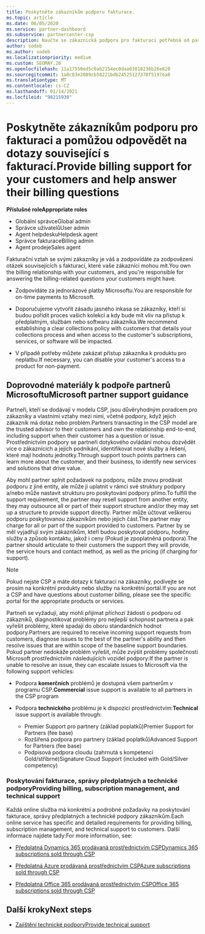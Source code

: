 ```yaml
---
title: Poskytněte zákazníkům podporu fakturace.
ms.topic: article
ms.date: 06/05/2020
ms.service: partner-dashboard
ms.subservice: partnercenter-csp
description: Naučte se zákaznická podpora pro fakturaci potřebná od partnerů programu CSP. Patří sem i vlastnící fakturační vztah zákazníka a odpovědi na otázky ohledně fakturace.
author: sodeb
ms.author: sodeb
ms.localizationpriority: medium
ms.custom: SEOMAY.20
ms.openlocfilehash: 11a17550ed5c0ab2154ec0daa03818236b26e820
ms.sourcegitcommit: 1a0c83e2089cb58221bdb24525127378f5197ea8
ms.translationtype: MT
ms.contentlocale: cs-CZ
ms.lasthandoff: 01/14/2021
ms.locfileid: "98215930"
---
```

# <a name="provide-billing-support-for-your-customers-and-help-answer-their-billing-questions"></a><span data-ttu-id="f7207-104">Poskytněte zákazníkům podporu pro fakturaci a pomůžou odpovědět na dotazy související s fakturací.</span><span class="sxs-lookup"><span data-stu-id="f7207-104">Provide billing support for your customers and help answer their billing questions</span></span>


<span data-ttu-id="f7207-105">**Příslušné role**</span><span class="sxs-lookup"><span data-stu-id="f7207-105">**Appropriate roles**</span></span>

- <span data-ttu-id="f7207-106">Globální správce</span><span class="sxs-lookup"><span data-stu-id="f7207-106">Global admin</span></span>
- <span data-ttu-id="f7207-107">Správce uživatelů</span><span class="sxs-lookup"><span data-stu-id="f7207-107">User admin</span></span>
- <span data-ttu-id="f7207-108">Agent helpdesku</span><span class="sxs-lookup"><span data-stu-id="f7207-108">Helpdesk agent</span></span>
- <span data-ttu-id="f7207-109">Správce fakturace</span><span class="sxs-lookup"><span data-stu-id="f7207-109">Billing admin</span></span>
- <span data-ttu-id="f7207-110">Agent prodeje</span><span class="sxs-lookup"><span data-stu-id="f7207-110">Sales agent</span></span>

<span data-ttu-id="f7207-111">Fakturační vztah se svými zákazníky je váš a zodpovídáte za zodpovězení otázek souvisejících s fakturací, které vaše zákazníci mohou mít.</span><span class="sxs-lookup"><span data-stu-id="f7207-111">You own the billing relationship with your customers, and you're responsible for answering the billing-related questions your customers might have.</span></span>

- <span data-ttu-id="f7207-112">Zodpovídáte za jednorázové platby Microsoftu.</span><span class="sxs-lookup"><span data-stu-id="f7207-112">You are responsible for on-time payments to Microsoft.</span></span>

- <span data-ttu-id="f7207-113">Doporučujeme vytvořit zásadu jasného inkasa se zákazníky, kteří si budou pořídit proces vašich kolekcí a kdy bude mít vliv na přístup k předplatným, službám nebo softwaru zákazníka.</span><span class="sxs-lookup"><span data-stu-id="f7207-113">We recommend establishing a clear collections policy with customers that details your collections process and when access to the customer's subscriptions, services, or software will be impacted.</span></span>

- <span data-ttu-id="f7207-114">V případě potřeby můžete zakázat přístup zákazníka k produktu pro neplatbu.</span><span class="sxs-lookup"><span data-stu-id="f7207-114">If necessary, you can disable your customer's access to a product for non-payment.</span></span>

## <a name="microsoft-partner-support-guidance"></a><span data-ttu-id="f7207-115">Doprovodné materiály k podpoře partnerů Microsoftu</span><span class="sxs-lookup"><span data-stu-id="f7207-115">Microsoft partner support guidance</span></span>

<span data-ttu-id="f7207-116">Partneři, kteří se dodávají v modelu CSP, jsou důvěryhodným poradcem pro zákazníky a vlastními vztahy mezi nimi, včetně podpory, když jejich zákazník má dotaz nebo problém.</span><span class="sxs-lookup"><span data-stu-id="f7207-116">Partners transacting in the CSP model are the trusted advisor to their customers and own the relationship end-to-end, including support when their customer has a question or issue.</span></span> <span data-ttu-id="f7207-117">Prostřednictvím podpory se partneři dotykového ovládání mohou dozvědět více o zákaznících a jejich podnikání, identifikovat nové služby a řešení, které mají hodnotu jednotky.</span><span class="sxs-lookup"><span data-stu-id="f7207-117">Through support touch points partners can learn more about the customer, and their business, to identify new services and solutions that drive value.</span></span>

<span data-ttu-id="f7207-118">Aby mohl partner splnit požadavek na podporu, může znovu prodávat podporu z jiné entity, ale může ji uplatnit v rámci své struktury podpory a/nebo může nastavit strukturu pro poskytování podpory přímo.</span><span class="sxs-lookup"><span data-stu-id="f7207-118">To fulfill the support requirement, the partner may resell support from another entity, they may outsource all or part of their support structure and/or they may set up a structure to provide support directly.</span></span>  <span data-ttu-id="f7207-119">Partner může účtovat veškerou podporu poskytovanou zákazníkům nebo jejich část.</span><span class="sxs-lookup"><span data-stu-id="f7207-119">The partner may charge for all or part of the support provided to customers.</span></span> <span data-ttu-id="f7207-120">Partner by se měl vyjadřují svým zákazníkům, kteří budou poskytovat podporu, hodiny služby a způsob kontaktu, jakož i ceny (Pokud je zpoplatněná podpora).</span><span class="sxs-lookup"><span data-stu-id="f7207-120">The partner should articulate to their customers the support they will provide, the service hours and contact method, as well as the pricing (if charging for support).</span></span> 

>[!Note]
><span data-ttu-id="f7207-121">Pokud nejste CSP a máte dotazy k fakturaci na zákazníky, podívejte se prosím na konkrétní produkty nebo služby na konkrétní portál.</span><span class="sxs-lookup"><span data-stu-id="f7207-121">If you are not a CSP and have questions about customer billing, please see the specific portal for the appropriate products or services.</span></span>

<span data-ttu-id="f7207-122">Partneři se vyžadují, aby mohli přijímat příchozí žádosti o podporu od zákazníků, diagnostikovat problémy pro nejlepší schopnost partnera a pak vyřešit problémy, které spadají do oboru standardních hodnot podpory.</span><span class="sxs-lookup"><span data-stu-id="f7207-122">Partners are required to receive incoming support requests from customers, diagnose issues to the best of the partner's ability and then resolve issues that are within scope of the baseline support boundaries.</span></span> <span data-ttu-id="f7207-123">Pokud partner nedokáže problém vyřešit, může zvýšit problémy společnosti Microsoft prostřednictvím následujících vozidel podpory:</span><span class="sxs-lookup"><span data-stu-id="f7207-123">If the partner is unable to resolve an issue, they can escalate issues to Microsoft via the following support vehicles:</span></span>

- <span data-ttu-id="f7207-124">Podpora **komerčních** problémů je dostupná všem partnerům v programu CSP.</span><span class="sxs-lookup"><span data-stu-id="f7207-124">**Commercial** issue support is available to all partners in the CSP program</span></span>

- <span data-ttu-id="f7207-125">Podpora **technického** problému je k dispozici prostřednictvím:</span><span class="sxs-lookup"><span data-stu-id="f7207-125">**Technical** issue support is available through:</span></span>

  - <span data-ttu-id="f7207-126">Premier Support pro partnery (základ poplatků)</span><span class="sxs-lookup"><span data-stu-id="f7207-126">Premier Support for Partners (fee base)</span></span>
  - <span data-ttu-id="f7207-127">Rozšířená podpora pro partnery (základ poplatků)</span><span class="sxs-lookup"><span data-stu-id="f7207-127">Advanced Support for Partners (fee base)</span></span>
  - <span data-ttu-id="f7207-128">Podpisová podpora cloudu (zahrnutá s kompetencí Gold/stříbrné)</span><span class="sxs-lookup"><span data-stu-id="f7207-128">Signature Cloud Support (included with Gold/Silver competency)</span></span>

### <a name="providing-billing-subscription-management-and-technical-support"></a><span data-ttu-id="f7207-129">Poskytování fakturace, správy předplatných a technické podpory</span><span class="sxs-lookup"><span data-stu-id="f7207-129">Providing billing, subscription management, and technical support</span></span> 

<span data-ttu-id="f7207-130">Každá online služba má konkrétní a podrobné požadavky na poskytování fakturace, správy předplatných a technické podpory zákazníkům.</span><span class="sxs-lookup"><span data-stu-id="f7207-130">Each online service has specific and detailed requirements for providing billing, subscription management, and technical support to customers.</span></span> <span data-ttu-id="f7207-131">Další informace najdete tady:</span><span class="sxs-lookup"><span data-stu-id="f7207-131">For more information, see:</span></span>

- [<span data-ttu-id="f7207-132">Předplatná Dynamics 365 prodávaná prostřednictvím CSP</span><span class="sxs-lookup"><span data-stu-id="f7207-132">Dynamics 365 subscriptions sold through CSP</span></span>](https://www.microsoftpartnercommunity.com/t5/CSP/Microsoft-Partner-Support-Guidance/m-p/5262#M30)

- [<span data-ttu-id="f7207-133">Předplatná Azure prodávaná prostřednictvím CSP</span><span class="sxs-lookup"><span data-stu-id="f7207-133">Azure subscriptions sold through CSP</span></span>](https://www.microsoftpartnercommunity.com/t5/CSP/Microsoft-Partner-Support-Guidance/m-p/5263#M31)

- [<span data-ttu-id="f7207-134">Předplatná Office 365 prodávaná prostřednictvím CSP</span><span class="sxs-lookup"><span data-stu-id="f7207-134">Office 365 subscriptions sold through CSP</span></span>](https://www.microsoftpartnercommunity.com/t5/CSP/Microsoft-Partner-Support-Guidance/m-p/5264#M32)
 
## <a name="next-steps"></a><span data-ttu-id="f7207-135">Další kroky</span><span class="sxs-lookup"><span data-stu-id="f7207-135">Next steps</span></span>

- [<span data-ttu-id="f7207-136">Zajištění technické podpory</span><span class="sxs-lookup"><span data-stu-id="f7207-136">Provide technical support</span></span>](provide-technical-support.md)